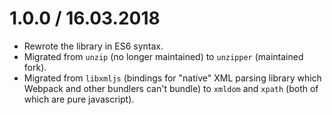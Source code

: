 1.0.0 / 16.03.2018
==================

  * Rewrote the library in ES6 syntax.
  * Migrated from `unzip` (no longer maintained) to `unzipper` (maintained fork).
  * Migrated from `libxmljs` (bindings for "native" XML parsing library which Webpack and other bundlers can't bundle) to `xmldom` and `xpath` (both of which are pure javascript).